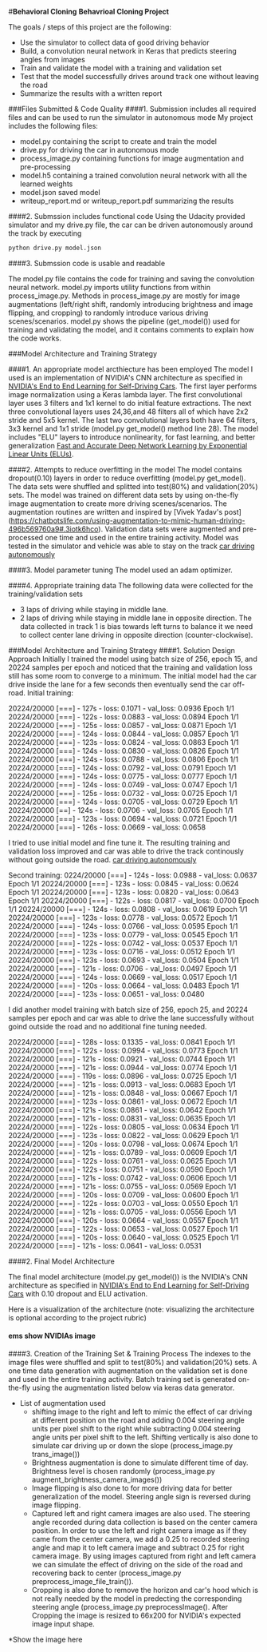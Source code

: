 #**Behavioral Cloning** 
**Behavrioal Cloning Project**

The goals / steps of this project are the following:
* Use the simulator to collect data of good driving behavior
* Build, a convolution neural network in Keras that predicts steering angles from images
* Train and validate the model with a training and validation set
* Test that the model successfully drives around track one without leaving the road
* Summarize the results with a written report

[//]: # (Image References)

[image1]: ./examples/placeholder.png "Model Visualization"
[image2]: ./examples/placeholder.png "Grayscaling"
[image3]: ./examples/placeholder_small.png "Recovery Image"
[image4]: ./examples/placeholder_small.png "Recovery Image"
[image5]: ./examples/placeholder_small.png "Recovery Image"
[image6]: ./examples/placeholder_small.png "Normal Image"
[image7]: ./examples/placeholder_small.png "Flipped Image"

###Files Submitted & Code Quality
####1. Submission includes all required files and can be used to run the simulator in autonomous mode
My project includes the following files:
* model.py containing the script to create and train the model
* drive.py for driving the car in autonomous mode
* process_image.py containing functions for image augmentation and pre-processing
* model.h5 containing a trained convolution neural network with all the learned weights
* model.json saved model
* writeup_report.md or writeup_report.pdf summarizing the results

####2. Submssion includes functional code
Using the Udacity provided simulator and my drive.py file, the car can be driven autonomously around the track by executing 
```sh
python drive.py model.json
```
####3. Submssion code is usable and readable

The model.py file contains the code for training and saving the convolution neural network. model.py imports utility functions from within process_image.py. Methods in process_image.py are mostly for image augmentations (left/right shift, randomly introducing brightness and  image flipping, and cropping) to randomly introduce various driving scenes/scenarios. model.py shows the pipeline (get_model()) used for training and validating the model, and it contains comments to explain how the code works.

###Model Architecture and Training Strategy

####1. An appropriate model arcthiecture has been employed
The model I used is an implementation of NVIDIA's CNN architecture as specified in [NVIDIA's End to End Learning for Self-Driving Cars](https://arxiv.org/pdf/1604.07316v1.pdf).
The first layer performs image normalization using a Keras lambda layer. The first convolutional layer uses 3 filters and 1x1 kernel to do initial feature extractions. The next three convolutional layers uses 24,36,and 48 filters all of which have 2x2 stride and 5x5 kernel. The last two convolutional layers both have 64 filters, 3x3 kernel and 1x1 stride (model.py get_model() method line 28). The model includes "ELU" layers to introduce nonlinearity, for fast learning, and better generalization [Fast and Accurate Deep Network Learning by Exponential Linear Units (ELUs)](http://arxiv.org/abs/1511.07289). 


####2. Attempts to reduce overfitting in the model
The model contains dropout(0.10) layers in order to reduce overfitting (model.py get_model). 
The data sets were shuffled and splitted into test(80%) and validation(20%)  sets.
The model was trained on different data sets by using on-the-fly image augmentation to create more driving scenes/scenarios.
The augmentation routines are written and inspired by [Vivek Yadav's post] (https://chatbotslife.com/using-augmentation-to-mimic-human-driving-496b569760a9#.3iotk6hco). Validation data sets were augmented and pre-processed one time and used in the entire training activity. 
Model was tested in the simulator and vehicle was able to stay on the track [car driving autonomously](https://youtu.be/z3z2mb9RJAE)

####3. Model parameter tuning
The model used an adam optimizer. 

####4. Appropriate training data
The following data were collected for the training/validation sets 
* 3 laps of driving while staying in middle lane.
* 2 laps of driving while staying in middle lane in opposite direction.
  The data collected in track 1 is bias towards left turns to balance it we need to collect center lane driving in opposite      direction (counter-clockwise).

  
###Model Architecture and Training Strategy
####1. Solution Design Approach
Initially I trained the model using batch size of 256, epoch 15, and 20224 samples per epoch and noticed that the training and validation loss still has some room to converge to a minimum. The initial model had the car drive inside the lane for a few seconds then eventually send the car off-road. 
Initial training:

20224/20000 [===] - 127s - loss: 0.1071 - val_loss: 0.0936
Epoch 1/1
20224/20000 [===] - 122s - loss: 0.0883 - val_loss: 0.0894
Epoch 1/1
20224/20000 [===] - 125s - loss: 0.0857 - val_loss: 0.0871
Epoch 1/1
20224/20000 [===] - 124s - loss: 0.0844 - val_loss: 0.0857
Epoch 1/1
20224/20000 [===] - 123s - loss: 0.0824 - val_loss: 0.0863
Epoch 1/1
20224/20000 [===] - 124s - loss: 0.0830 - val_loss: 0.0826
Epoch 1/1
20224/20000 [===] - 124s - loss: 0.0788 - val_loss: 0.0806
Epoch 1/1
20224/20000 [===] - 124s - loss: 0.0792 - val_loss: 0.0791
Epoch 1/1
20224/20000 [===] - 124s - loss: 0.0775 - val_loss: 0.0777
Epoch 1/1
20224/20000 [===] - 124s - loss: 0.0749 - val_loss: 0.0747
Epoch 1/1
20224/20000 [===] - 125s - loss: 0.0732 - val_loss: 0.0725
Epoch 1/1
20224/20000 [===] - 124s - loss: 0.0705 - val_loss: 0.0729
Epoch 1/1
20224/20000 [==] - 124s - loss: 0.0706 - val_loss: 0.0705
Epoch 1/1
20224/20000 [===] - 123s - loss: 0.0694 - val_loss: 0.0721
Epoch 1/1
20224/20000 [===] - 126s - loss: 0.0669 - val_loss: 0.0658

I tried to use initial model and fine tune it. The resulting training and validation loss improved and car was able to drive the track continously without going outside the road. [car driving autonomously](https://youtu.be/z3z2mb9RJAE)

Second training:
0224/20000 [===] - 124s - loss: 0.0988 - val_loss: 0.0637
Epoch 1/1
20224/20000 [===] - 123s - loss: 0.0845 - val_loss: 0.0624
Epoch 1/1
20224/20000 [===] - 123s - loss: 0.0820 - val_loss: 0.0643
Epoch 1/1
20224/20000 [===] - 122s - loss: 0.0817 - val_loss: 0.0700
Epoch 1/1
20224/20000 [===] - 124s - loss: 0.0808 - val_loss: 0.0619
Epoch 1/1
20224/20000 [===] - 123s - loss: 0.0778 - val_loss: 0.0572
Epoch 1/1
20224/20000 [===] - 124s - loss: 0.0766 - val_loss: 0.0595
Epoch 1/1
20224/20000 [===] - 123s - loss: 0.0779 - val_loss: 0.0545
Epoch 1/1
20224/20000 [===] - 122s - loss: 0.0742 - val_loss: 0.0537
Epoch 1/1
20224/20000 [===] - 123s - loss: 0.0716 - val_loss: 0.0512
Epoch 1/1
20224/20000 [===] - 123s - loss: 0.0693 - val_loss: 0.0504
Epoch 1/1
20224/20000 [===] - 121s - loss: 0.0706 - val_loss: 0.0497
Epoch 1/1
20224/20000 [===] - 124s - loss: 0.0669 - val_loss: 0.0517
Epoch 1/1
20224/20000 [===] - 120s - loss: 0.0664 - val_loss: 0.0483
Epoch 1/1
20224/20000 [===] - 123s - loss: 0.0651 - val_loss: 0.0480


I did another model training with batch size of 256, epoch 25, and 20224 samples per epoch and car was able to drive the lane successfully without goind outside the road and no additional fine tuning needed.

20224/20000 [===] - 128s - loss: 0.1335 - val_loss: 0.0841
Epoch 1/1
20224/20000 [===] - 122s - loss: 0.0994 - val_loss: 0.0773
Epoch 1/1
20224/20000 [===] - 121s - loss: 0.0921 - val_loss: 0.0744
Epoch 1/1
20224/20000 [===] - 121s - loss: 0.0944 - val_loss: 0.0774
Epoch 1/1
20224/20000 [===] - 119s - loss: 0.0896 - val_loss: 0.0725
Epoch 1/1
20224/20000 [===] - 121s - loss: 0.0913 - val_loss: 0.0683
Epoch 1/1
20224/20000 [===] - 121s - loss: 0.0848 - val_loss: 0.0667
Epoch 1/1
20224/20000 [===] - 123s - loss: 0.0861 - val_loss: 0.0672
Epoch 1/1
20224/20000 [===] - 121s - loss: 0.0861 - val_loss: 0.0642
Epoch 1/1
20224/20000 [===] - 121s - loss: 0.0831 - val_loss: 0.0635
Epoch 1/1
20224/20000 [===] - 122s - loss: 0.0805 - val_loss: 0.0634
Epoch 1/1
20224/20000 [===] - 123s - loss: 0.0822 - val_loss: 0.0629
Epoch 1/1
20224/20000 [===] - 120s - loss: 0.0798 - val_loss: 0.0674
Epoch 1/1
20224/20000 [===] - 121s - loss: 0.0789 - val_loss: 0.0609
Epoch 1/1
20224/20000 [===] - 122s - loss: 0.0761 - val_loss: 0.0625
Epoch 1/1
20224/20000 [===] - 122s - loss: 0.0751 - val_loss: 0.0590
Epoch 1/1
20224/20000 [===] - 121s - loss: 0.0742 - val_loss: 0.0606
Epoch 1/1
20224/20000 [===] - 121s - loss: 0.0755 - val_loss: 0.0569
Epoch 1/1
20224/20000 [===] - 120s - loss: 0.0709 - val_loss: 0.0600
Epoch 1/1
20224/20000 [===] - 122s - loss: 0.0703 - val_loss: 0.0550
Epoch 1/1
20224/20000 [===] - 121s - loss: 0.0705 - val_loss: 0.0556
Epoch 1/1
20224/20000 [===] - 120s - loss: 0.0664 - val_loss: 0.0557
Epoch 1/1
20224/20000 [===] - 122s - loss: 0.0653 - val_loss: 0.0527
Epoch 1/1
20224/20000 [===] - 120s - loss: 0.0640 - val_loss: 0.0525
Epoch 1/1
20224/20000 [===] - 121s - loss: 0.0641 - val_loss: 0.0531



####2. Final Model Architecture

The final model architecture (model.py get_model()) is the NVIDIA's CNN architecture as specified in [NVIDIA's End to End Learning for Self-Driving Cars](https://arxiv.org/pdf/1604.07316v1.pdf) with 0.10 dropout and ELU activation.

Here is a visualization of the architecture (note: visualizing the architecture is optional according to the project rubric)

#### ems show NVIDIAs image




####3. Creation of the Training Set & Training Process
The indexes to the image files were shuffled and split to test(80%) and validation(20%) sets. A one time data generation with augmentation on the validation set is done and used in the entire training activity. Batch training set is generated on-the-fly using the augmentation listed below via keras data generator. 

 * List of augmentation used
    - shifting image to the right and left to mimic the effect of car driving at different position on the road and adding 0.004 steering angle units per pixel shift to the right while subtracting 0.004 steering angle units per pixel shift to the left. Shifting vertically is also done to simulate car driving up or down the slope (process_image.py trans_image())
    - Brightness augmentation is done to simulate different time of day. Brightness level is chosen randomly (process_image.py augment_brightness_camera_images())
    - Image flipping is also done to for more driving data for better generalization of the model. Steering angle sign is reversed during image flipping.
    - Captured left and right camera images are also used. The steering angle recorded during data collection is based on the center camera position. In order to use the left and right camera image as if they came from the center camera, we add a 0.25 to recorded steering angle and map it to left camera image and subtract 0.25 for right camera image. By using images captured from right and left camera we can simulate the effect of driving on the side  of the road and recovering back to center (process_image.py preprocess_image_file_train()).
    - Cropping is also done to remove the horizon and car's hood which is not really needed by the model in predecting the corresponding steering angle (process_image.py preprocessImage(). After Cropping the image is resized to 66x200 for NVIDIA's expected image input shape.
 
 *Show the image here





